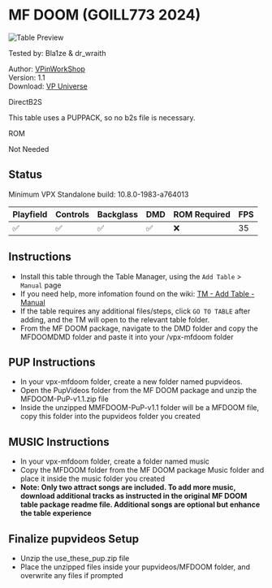 # MF DOOM (GOILL773 2024)

![Table Preview](../../images/vpx-mfdoom.png)

Tested by: Bla1ze & dr_wraith

Author: [VPinWorkShop](https://vpuniverse.com/profile/40692-vpinworkshop/)  
Version: 1.1  
Download: [VP Universe](https://vpuniverse.com/files/file/21045-mf-doom-goill773-2024/)

DirectB2S

This table uses a PUPPACK, so no b2s file is necessary.

ROM

Not Needed

## Status 

Minimum VPX Standalone build: 10.8.0-1983-a764013

| Playfield | Controls | Backglass | DMD | ROM Required | FPS | 
|-----------|----------|-----------|-----|--------------|-----|
| :white_check_mark: | :white_check_mark: | :white_check_mark: | :white_check_mark: | :x: | 35 |

## Instructions

- Install this table through the Table Manager, using the `Add Table` > `Manual` page
- If you need help, more infomation found on the wiki: [TM - Add Table - Manual](https://github.com/LegendsUnchained/vpx-standalone-alp4k/wiki/%5B04%5D-%F0%9F%A7%A1-TM-%E2%80%90-Other-Features#add-table---manual)
- If the table requires any additional files/steps, click `GO TO TABLE` after adding, and the TM will open to the relevant table folder.
- From the MF DOOM package, navigate to the DMD folder and copy the MFDOOMDMD folder and paste it into your /vpx-mfdoom folder

## PUP Instructions
    
- In your vpx-mfdoom folder, create a new folder named pupvideos.
- Open the PupVideos folder from the MF DOOM package and unzip the MFDOOM-PuP-v1.1.zip file
- Inside the unzipped MMFDOOM-PuP-v1.1 folder will be a MFDOOM file, copy this folder into the pupvideos folder you created
	
 ## MUSIC Instructions
    
- In your vpx-mfdoom folder, create a folder named music
- Copy the MFDOOM folder from the MF DOOM package Music folder and place it inside the music folder you created
- **Note: Only two attract songs are included. To add more music, download additional tracks as instructed in the original MF DOOM table package readme file. Additional songs are optional but enhance the table experience**
	
## Finalize pupvideos Setup

- Unzip the use_these_pup.zip file
- Place the unzipped files inside your pupvideos/MFDOOM folder, and overwrite any files if prompted
